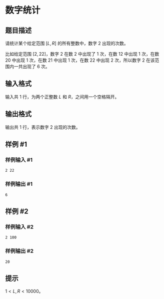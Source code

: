 # 数字统计

## 题目描述

请统计某个给定范围 $[L,R]$ 的所有整数中，数字 $2$ 出现的次数。

比如给定范围 $[2,22]$，数字 $2$ 在数 $2$ 中出现了 $1$ 次，在数 $12$ 中出现 $1$ 次，在数 $20$ 中出现 $1$ 次，在数 $21$ 中出现 $1$ 次，在数 $22$ 中出现 $2$ 次，所以数字 $2$ 在该范围内一共出现了 $6$ 次。

## 输入格式

输入共 $1$ 行，为两个正整数 $L$ 和 $R$，之间用一个空格隔开。

## 输出格式

输出共 $1$ 行，表示数字 $2$ 出现的次数。

## 样例 #1

### 样例输入 #1
```
2 22
```

### 样例输出 #1

```
6
```

## 样例 #2

### 样例输入 #2
```
2 100
```

### 样例输出 #2

```
20
```

## 提示

$1<L,R<10000$。
